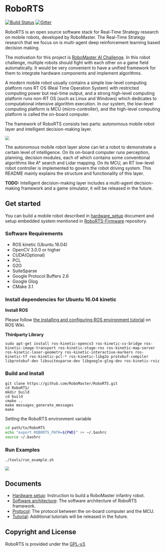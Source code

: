 # RoboRTS
[![Build Status](https://travis-ci.org/RoboMaster/RoboRTS.svg?branch=master)](https://travis-ci.org/RoboMaster/RoboRTS)
[![Gitter](https://badges.gitter.im/RoboMaster/RoboRTS.svg)](https://gitter.im/RoboMaster/RoboRTS?utm_source=badge&utm_medium=badge&utm_campaign=pr-badge)

RoboRTS is an open source software stack for Real-Time Strategy research on mobile robots, developed by RoboMaster. The Real-Time Strategy research that we focus on is multi-agent deep reinforcement learning based decision making.

The motivation for this project is [RoboMaster AI Challenge](https://icra2018.org/dji-robomaster-ai-challenge/). In this robot challenge, multiple robots should fight with each other on a game field automatically. It would be very convenient to have a unified framework for them to integrate hardware components and implement algorithms.

A modern mobile robot usually contains a simple low-level computing platform runs RT OS (Real Time Operation System) with restricted computing power but real-time output, and a strong high-level computing platform runs non-RT OS (such as Linux and Windows) which dedicates to computational intensive algorithm execution. In our system, the low-level computing platform is MCU (micro-controller), and the high-level computing platform is called the on-board computer. 

The framework of RoboRTS consists two parts: autonomous mobile robot layer and intelligent decision-making layer.

<img src="docs/images/system.png" style="zoom:80%;display: inline-block; float:middle"/>

The autonomous mobile robot layer alone can let a robot to demonstrate a certain level of intelligence. On its on-board computer runs perception, planning, decision modules, each of which contains some conventional algorithms like A* search and Lidar mapping. On its MCU, an RT low-level robot controller is implemented to govern the robot driving system. This README mainly explains the structure and functionality of this layer.

**TODO:** Intelligent decision-making layer includes a multi-agent decision-making framework and a game simulator, it will be released in the future.

## Get started

You can build a mobile robot described in [hardware_setup](docs/hardware_setup.md) document and setup embedded system mentioned in [RoboRTS-Firmware](https://github.com/RoboMaster/RoboRTS-Firmware) repository.

### Software Requirements

- ROS kinetic (Ubuntu 16.04)
- OpenCV 3.0.0 or higher
- CUDA(Optional)
- PCL
- G2O
- SuiteSparse
- Google Protocol Buffers 2.6
- Google Glog
- CMake 3.1

### Install dependencies for Ubuntu 16.04 kinetic

**Install ROS**

Please follow [the installing and configuring ROS environment tutorial](http://wiki.ros.org/ROS/Tutorials/InstallingandConfiguringROSEnvironment) on ROS Wiki.

**Thirdparty Library**

```shell
sudo apt-get install ros-kinetic-opencv3 ros-kinetic-cv-bridge ros-kinetic-image-transport ros-kinetic-stage-ros ros-kinetic-map-server ros-kinetic-laser-geometry ros-kinetic-interactive-markers ros-kinetic-tf ros-kinetic-pcl-* ros-kinetic-libg2o protobuf-compiler libprotobuf-dev libsuitesparse-dev libgoogle-glog-dev ros-kinetic-rviz
```

### Build and Install

```shell
git clone https://github.com/RoboMaster/RoboRTS.git
cd RoboRTS/
mkdir build
cd build
cmake ..
make messages_generate_messages
make
```

Setting the RoboRTS environment variable

```bash
cd path/to/RoboRTS
echo "export ROBORTS_PATH=${PWD}" >> ~/.bashrc
source ~/.bashrc
```

### Run Examples

```shell
./tools/run_example.sh
```

<img src="docs/images/run_example.gif" style="zoom:80%"/>

## Documents

* [Hardware setup](docs/hardware_setup.md): Instruction to build a RoboMaster infantry robot.
* [Software architecture](docs/software_architecture.md): The software architecture of RoboRTS framework.
* [Protocol](docs/protocol.md): The protocol between the on-board computer and the MCU.
* [Tutorial](): Additional tutorials will be released in the future.

## Copyright and License

RoboRTS is provided under the [GPL-v3](COPYING).
